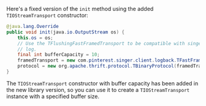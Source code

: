 Here's a fixed version of the `init` method using the added `TIOStreamTransport` constructor:

```java
@java.lang.Override
public void init(java.io.OutputStream os) {
    this.os = os;
    // Use the TFlushingFastFramedTransport to be compatible with singer_thrift
    // log.
    final int bufferCapacity = 10;
    framedTransport = new com.pinterest.singer.client.logback.TFastFramedTransport(new org.apache.thrift.transport.TIOStreamTransport(os, bufferCapacity), bufferCapacity);
    protocol = new org.apache.thrift.protocol.TBinaryProtocol(framedTransport);
}
```

The `TIOStreamTransport` constructor with buffer capacity has been added in the new library version, so you can use it to create a `TIOStreamTransport` instance with a specified buffer size.